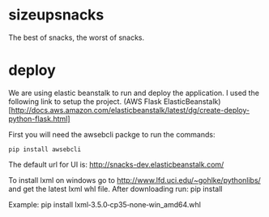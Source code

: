 # sizeupsnacks
The best of snacks, the worst of snacks.


# deploy

We are using elastic beanstalk to run and deploy the application. I used the following link to setup the project. 
(AWS Flask ElasticBeanstalk)[http://docs.aws.amazon.com/elasticbeanstalk/latest/dg/create-deploy-python-flask.html]


First you will need the awsebcli packge to run the commands:

    pip install awsebcli


The default url for UI is: http://snacks-dev.elasticbeanstalk.com/

To install lxml on windows go to http://www.lfd.uci.edu/~gohlke/pythonlibs/ and get the latest lxml whl file.
After downloading run:
    pip install <whlFile>

Example:
    pip install lxml‑3.5.0‑cp35‑none‑win_amd64.whl